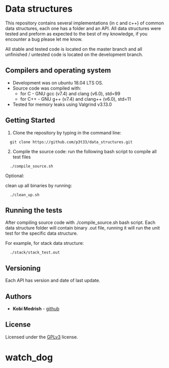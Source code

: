 # Data structures

This repository contains several implementations (in c and c++) of common data structures, each one has a folder and an API. All data structures were tested and preform as expected to the best of my knowledge, if you encounter a bug please let me know. 

All stable and tested code is located on the master branch and all unfinished / untested code is located on the development branch.

## Compilers and operating system
* Development was on ubuntu 18.04 LTS OS.
* Source code was compiled with:
    - for C - GNU gcc (v7.4) and clang (v6.0), std=99
    - for C++ - GNU g++ (v7.4) and clang++ (v6.0), std=11
* Tested for memory leaks using Valgrind v3.13.0
  

## Getting Started

1. Clone the repository by typing in the command line:
```
  git clone https://github.com/p3t33/data_structures.git
```

2. Compile the source code:
run the following bash script to compile all test files 
```
  ./compile_source.sh
```
 
Optional:

clean up all binaries by running:
```
  ./clean_up.sh
```   

## Running the tests
After compiling source code with ./compile_source.sh bash script. Each data structure folder will contain binary .out file, running it will run the unit test for the specific data structure.  

For example, for stack data structure:
```
  ./stack/stack_test.out
```

## Versioning

Each API has version and date of last update.

## Authors

* **Kobi Medrish**  -  [github](https://github.com/p3t33)

## License

Licensed under the [GPLv3](http://www.gnu.org/licenses/gpl-3.0.html) license.


# watch_dog
